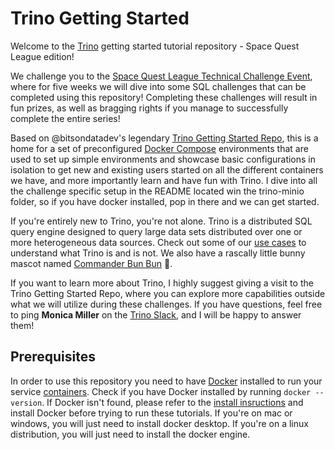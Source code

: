 # Trino Getting Started

Welcome to the [Trino](https://trino.io/) getting started tutorial repository - Space Quest League edition! 

We challenge you to the [Space Quest League Technical Challenge Event](https://www.starburst.io/info/space-quest-league-sql-challenge/), where for five
weeks we will dive into some SQL challenges that can be completed using this repository!
Completing these challenges will result in fun prizes, as well as bragging rights if you manage to successfully complete the entire series!

Based on @bitsondatadev's legendary [Trino Getting Started Repo](https://github.com/bitsondatadev/trino-getting-started), this is a home for a set of preconfigured [Docker Compose](https://docs.docker.com/compose/) 
environments that are used to set up simple environments and showcase basic 
configurations in isolation to get new and existing users started on all the 
different containers we have, and more importantly learn and have fun with 
Trino.  I dive into all the challenge specific setup in the README located win the trino-minio folder, so if you have docker installed, pop in there and we can get started. 

If you're entirely new to Trino, you're not alone. Trino is a distributed SQL 
query engine designed to query large data sets distributed over one or more 
heterogeneous data sources. Check out some of our [use cases](https://trino.io/docs/current/overview/use-cases.html) 
to understand what Trino is and is not.  We also have a rascally little bunny 
mascot named 
[Commander Bun Bun](https://twitter.com/trinodb/status/1357416368543588356) 🐇.

If you want to learn more about Trino, I highly suggest giving a visit to the Trino Getting Started Repo, where you can explore more capabilities outside what we will utilize during these challenges. If you have questions, feel free to ping **Monica Miller** on the [Trino Slack](https://trino.io/slack.html), and I will be happy to answer them!

## Prerequisites

In order to use this repository you need to have [Docker](https://www.docker.com/why-docker) installed to run your service [containers](https://www.docker.com/why-docker). Check if you have Docker installed by running `docker --version`. If Docker isn't found, please refer to the [install insructions](https://docs.docker.com/engine/install/) and install Docker before trying to run these tutorials. If you're on mac or windows, you will just need to install docker desktop. If you're on a linux distribution, you will just need to install the docker engine.
